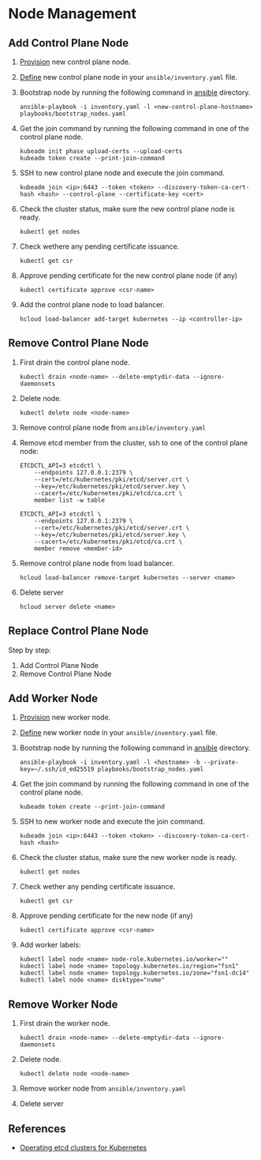 # Node Management

## Add Control Plane Node

1. [Provision](./provision-nodes.md) new control plane node.
2. [Define](../ansible/README.md) new control plane node in your
   `ansible/inventory.yaml` file.
3. Bootstrap node by running the following command in [ansible](../ansible/)
   directory.

    ```shell
    ansible-playbook -i inventory.yaml -l <new-control-plane-hostname> playbooks/bootstrap_nodes.yaml
    ```

4. Get the join command by running the following command in one of the control
   plane node.

    ```shell
    kubeadm init phase upload-certs --upload-certs
    kubeadm token create --print-join-command
    ```

5. SSH to new control plane node and execute the join command.

    ```shell
    kubeadm join <ip>:6443 --token <token> --discovery-token-ca-cert-hash <hash> --control-plane --certificate-key <cert>
    ```

6. Check the cluster status, make sure the new control plane node is ready.

    ```shell
    kubectl get nodes
    ```

7. Check wethere any pending certificate issuance.

    ```shell
    kubectl get csr
    ```

8. Approve pending certificate for the new control plane node (if any)

    ```shell
    kubectl certificate approve <csr-name>
    ```

9. Add the control plane node to load balancer.

    ```shell
    hcloud load-balancer add-target kubernetes --ip <controller-ip>
    ```

## Remove Control Plane Node

1. First drain the control plane node.

    ```shell
    kubectl drain <node-name> --delete-emptydir-data --ignore-daemonsets
    ```

2. Delete node.

    ```shell
    kubectl delete node <node-name>
    ```

3. Remove control plane node from `ansible/inventory.yaml`
4. Remove etcd member from the cluster, ssh to one of the control plane node:

    ```shell
    ETCDCTL_API=3 etcdctl \
        --endpoints 127.0.0.1:2379 \
        --cert=/etc/kubernetes/pki/etcd/server.crt \
        --key=/etc/kubernetes/pki/etcd/server.key \
        --cacert=/etc/kubernetes/pki/etcd/ca.crt \
        member list -w table

    ETCDCTL_API=3 etcdctl \
        --endpoints 127.0.0.1:2379 \
        --cert=/etc/kubernetes/pki/etcd/server.crt \
        --key=/etc/kubernetes/pki/etcd/server.key \
        --cacert=/etc/kubernetes/pki/etcd/ca.crt \
        member remove <member-id>
    ```

5. Remove control plane node from load balancer.

    ```shell
    hcloud load-balancer remove-target kubernetes --server <name>
    ```

6. Delete server

    ```shell
    hcloud server delete <name>
    ```

## Replace Control Plane Node

Step by step:

1. Add Control Plane Node
2. Remove Control Plane Node

## Add Worker Node

1. [Provision](./provision-nodes.md) new worker node.
2. [Define](../ansible/README.md) new worker node in your
   `ansible/inventory.yaml` file.
3. Bootstrap node by running the following command in [ansible](../ansible/)
   directory.

    ```shell
    ansible-playbook -i inventory.yaml -l <hostname> -b --private-key=~/.ssh/id_ed25519 playbooks/bootstrap_nodes.yaml
    ```

4. Get the join command by running the following command in one of the control
   plane node.

    ```shell
    kubeadm token create --print-join-command
    ```

5. SSH to new worker node and execute the join command.

    ```shell
    kubeadm join <ip>:6443 --token <token> --discovery-token-ca-cert-hash <hash>
    ```

6. Check the cluster status, make sure the new worker node is ready.

    ```shell
    kubectl get nodes
    ```

7. Check wether any pending certificate issuance.

    ```shell
    kubectl get csr
    ```

8. Approve pending certificate for the new node (if any)

    ```shell
    kubectl certificate approve <csr-name>
    ```

9. Add worker labels:

    ```shell
    kubectl label node <name> node-role.kubernetes.io/worker=""
    kubectl label node <name> topology.kubernetes.io/region="fsn1"
    kubectl label node <name> topology.kubernetes.io/zone="fsn1-dc14"
    kubectl label node <name> disktype="nvme"
    ```

## Remove Worker Node

1. First drain the worker node.

    ```shell
    kubectl drain <node-name> --delete-emptydir-data --ignore-daemonsets
    ```

2. Delete node.

    ```shell
    kubectl delete node <node-name>
    ```

3. Remove worker node from `ansible/inventory.yaml`
4. Delete server

## References

-   [Operating etcd clusters for Kubernetes](https://kubernetes.io/docs/tasks/administer-cluster/configure-upgrade-etcd/)
